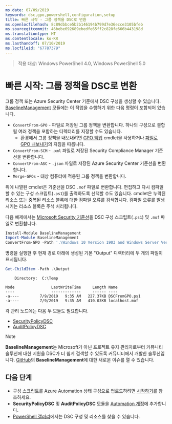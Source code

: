```yaml
---
ms.date: 07/09/2019
keywords: dsc,gpo,powershell,configuration,setup
title: 빠른 시작 - 그룹 정책을 DSC로 변환
ms.openlocfilehash: 8c89dbbce5b2b146194b799d7e36ecce3105bfeb
ms.sourcegitcommit: 46bebe692689ebedfe65ff2c828fe666b443198d
ms.translationtype: HT
ms.contentlocale: ko-KR
ms.lasthandoff: 07/10/2019
ms.locfileid: "67787379"
---
```

> 적용 대상: Windows PowerShell 4.0, Windows PowerShell 5.0

# <a name="quickstart-convert-group-policy-into-dsc"></a>빠른 시작: 그룹 정책을 DSC로 변환

그룹 정책 또는 Azure Security Center 기준에서 DSC 구성을 생성할 수 있습니다. [BaselineManagement](https://www.powershellgallery.com/packages/BaselineManagement) 모듈에는 이 작업을 수행하기 위한 다음 명령이 포함되어 있습니다.

- `ConvertFrom-GPO` - 파일로 저장된 그룹 정책을 변환합니다. 하나의 구성으로 결합될 여러 정책을 포함하는 디렉터리를 지정할 수도 있습니다.
  - 환경에서 그룹 정책을 내보내려면 [GPO 백업](/powershell/module/grouppolicy/backup-gpo?view=win10-ps) cmdlet을 사용하거나 [파일로 GPO 내보내기](/microsoft-desktop-optimization-pack/agpm/export-a-gpo-to-a-file)의 지침을 따릅니다.
- `ConvertFrom-SCM` - `.xml` 파일로 저장된 Security Compliance Manager 기준선을 변환합니다.
- `ConvertFrom-ASC` - `.json` 파일로 저장된 Azure Security Center 기준선을 변환합니다.
- `Merge-GPOs` - 대상 컴퓨터에 적용된 그룹 정책을 변환합니다.

위에 나열된 cmdlet은 기준선을 DSC `.mof` 파일로 변환합니다. 편집하고 다시 컴파일할 수 있는 구성 스크립트(`.ps1`)를 출력하도록 선택할 수도 있습니다. cmdlet은 누락된 리소스 또는 중복된 리소스 블록에 대한 컴파일 오류를 검색합니다. 컴파일 오류를 발생시키는 리소스 블록은 주석 처리됩니다.

다음 예제에서는 [Microsoft Security 기준선](https://www.microsoft.com/en-us/download/details.aspx?id=55319)을 DSC 구성 스크립트(`.ps1`) 및 `.mof` 파일로 변환합니다.

```powershell
Install-Module BaselineManagement
Import-Module BaselineManagement
ConvertFrom-GPO -Path '.\Windows 10 Version 1903 and Windows Server Version 1903 Security Baseline\GPOs\' -OutputConfigurationScript
```

명령을 실행한 후 현재 경로 아래에 생성된 기본 "Output" 디렉터리에 두 개의 파일이 표시됩니다.

```powershell
Get-ChildItem -Path .\Output
```

```Output
    Directory:  C:\Temp

Mode                LastWriteTime     Length Name
----                -------------     ------ ----
-a----         7/9/2019   9:35 AM   227.37KB DSCFromGPO.ps1
-a----         7/9/2019   9:35 AM   410.03KB localhost.mof
```

각 관리 노드에는 다음 두 모듈도 필요합니다.

- [SecurityPolicyDSC](https://www.powershellgallery.com/packages/SecurityPolicyDsc)
- [AuditPolicyDSC](https://www.powershellgallery.com/packages/AuditPolicyDsc)

> [!NOTE]
> **BaselineManagement**는 Microsoft가 아닌 프로젝트 유지 관리자로부터 커뮤니티 솔루션에 대한 지원을 DSC가 더 쉽게 검색할 수 있도록 커뮤니터에서 개발한 솔루션입니다. [GitHub](https://github.com/microsoft/BaselineManagement)의 **BaselineManagement**에 대한 새로운 이슈를 열 수 있습니다.

## <a name="next-steps"></a>다음 단계

- 구성 스크립트를 Azure Automation 상태 구성으로 업로드하려면 [시작하기](/automation/automation-dsc-getting-started#importing-a-configuration-into-azure-automation)를 참조하세요.
- **SecurityPolicyDSC** 및 **AuditPolicyDSC** 모듈을 [Automation 계정](/azure/automation/shared-resources/modules)에 추가합니다.
- [PowerShell 갤러리](https://www.powershellgallery.com/)에서는 DSC 구성 및 리소스를 찾을 수 있습니다.
